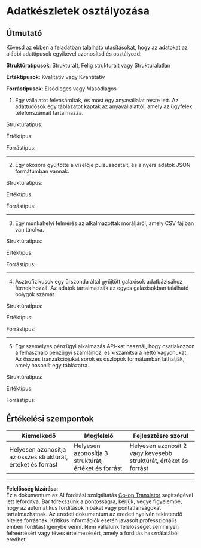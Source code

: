 <!--
CO_OP_TRANSLATOR_METADATA:
{
  "original_hash": "2e5cacb967c1e9dfd07809bfc441a0b4",
  "translation_date": "2025-08-26T15:31:10+00:00",
  "source_file": "1-Introduction/03-defining-data/assignment.md",
  "language_code": "hu"
}
-->
# Adatkészletek osztályozása

## Útmutató

Kövesd az ebben a feladatban található utasításokat, hogy az adatokat az alábbi adattípusok egyikével azonosítsd és osztályozd:

**Struktúratípusok**: Strukturált, Félig strukturált vagy Strukturálatlan

**Értéktípusok**: Kvalitatív vagy Kvantitatív

**Forrástípusok**: Elsődleges vagy Másodlagos

1. Egy vállalatot felvásároltak, és most egy anyavállalat része lett. Az adattudósok egy táblázatot kaptak az anyavállalattól, amely az ügyfelek telefonszámait tartalmazza.

Struktúratípus:

Értéktípus:

Forrástípus:

---

2. Egy okosóra gyűjtötte a viselője pulzusadatait, és a nyers adatok JSON formátumban vannak.

Struktúratípus:

Értéktípus:

Forrástípus:

---

3. Egy munkahelyi felmérés az alkalmazottak moráljáról, amely CSV fájlban van tárolva.

Struktúratípus:

Értéktípus:

Forrástípus:

---

4. Asztrofizikusok egy űrszonda által gyűjtött galaxisok adatbázisához férnek hozzá. Az adatok tartalmazzák az egyes galaxisokban található bolygók számát.

Struktúratípus:

Értéktípus:

Forrástípus:

---

5. Egy személyes pénzügyi alkalmazás API-kat használ, hogy csatlakozzon a felhasználó pénzügyi számláihoz, és kiszámítsa a nettó vagyonukat. Az összes tranzakciójukat sorok és oszlopok formátumban láthatják, amely hasonlít egy táblázatra.

Struktúratípus:

Értéktípus:

Forrástípus:

## Értékelési szempontok

Kiemelkedő | Megfelelő | Fejlesztésre szorul
--- | --- | -- |
Helyesen azonosítja az összes struktúrát, értéket és forrást | Helyesen azonosítja 3 struktúrát, értéket és forrást | Helyesen azonosít 2 vagy kevesebb struktúrát, értéket és forrást |

---

**Felelősség kizárása**:  
Ez a dokumentum az AI fordítási szolgáltatás [Co-op Translator](https://github.com/Azure/co-op-translator) segítségével lett lefordítva. Bár törekszünk a pontosságra, kérjük, vegye figyelembe, hogy az automatikus fordítások hibákat vagy pontatlanságokat tartalmazhatnak. Az eredeti dokumentum az eredeti nyelvén tekintendő hiteles forrásnak. Kritikus információk esetén javasolt professzionális emberi fordítást igénybe venni. Nem vállalunk felelősséget semmilyen félreértésért vagy téves értelmezésért, amely a fordítás használatából eredhet.